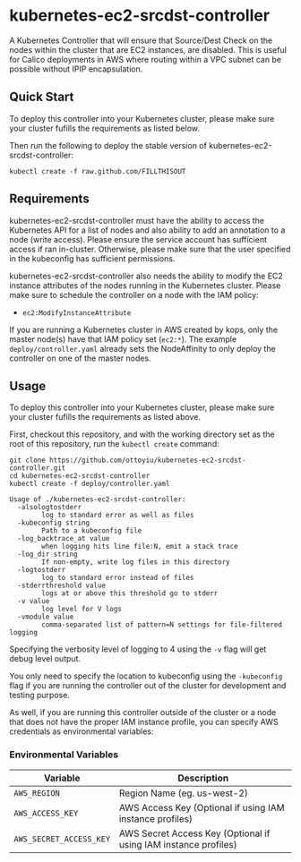 # kubernetes-ec2-srcdst-controller
A Kubernetes Controller that will ensure that Source/Dest Check on the nodes within the cluster that are EC2 instances, are disabled.
This is useful for Calico deployments in AWS where routing within a VPC subnet can be possible without IPIP encapsulation.

## Quick Start
To deploy this controller into your Kubernetes cluster, please make sure your cluster fufills the requirements as listed below.

Then run the following to deploy the stable version of kubernetes-ec2-srcdst-controller:
```
kubectl create -f raw.github.com/FILLTHISOUT
```


## Requirements
kubernetes-ec2-srcdst-controller must have the ability to access the Kubernetes API for a list of nodes and also ability to add an annotation to a node (write access). Please ensure the service account has sufficient access if ran in-cluster. Otherwise, please make sure that the user specified in the kubeconfig has sufficient permissions.

kubernetes-ec2-srcdst-controller also needs the ability to modify the EC2 instance attributes of the nodes running in the Kubernetes cluster. Please make sure to schedule the controller on a node with the IAM policy:
- `ec2:ModifyInstanceAttribute`

If you are running a Kubernetes cluster in AWS created by kops, only the master node(s) have that IAM policy set (`ec2:*`). The example `deploy/controller.yaml` already sets the NodeAffinity to only deploy the controller on one of the master nodes.


## Usage
To deploy this controller into your Kubernetes cluster, please make sure your cluster fufills the requirements as listed above.

First, checkout this repository, and with the working directory set as the root of this repository, run the `kubectl create` command:
```
git clone https://github.com/ottoyiu/kubernetes-ec2-srcdst-controller.git
cd kubernetes-ec2-srcdst-controller
kubectl create -f deploy/controller.yaml
```

```
Usage of ./kubernetes-ec2-srcdst-controller:
  -alsologtostderr
        log to standard error as well as files
  -kubeconfig string
        Path to a kubeconfig file
  -log_backtrace_at value
        when logging hits line file:N, emit a stack trace
  -log_dir string
        If non-empty, write log files in this directory
  -logtostderr
        log to standard error instead of files
  -stderrthreshold value
        logs at or above this threshold go to stderr
  -v value
        log level for V logs
  -vmodule value
        comma-separated list of pattern=N settings for file-filtered logging
```
Specifying the verbosity level of logging to 4 using the `-v` flag will get debug level output.

You only need to specify the location to kubeconfig using the `-kubeconfig` flag if you are running the controller out of the cluster for development and testing purpose.

As well, if you are running this controller outside of the cluster or a node that does not have the proper IAM instance profile, you can specify AWS credentials as environmental variables:

### Environmental Variables
Variable                       | Description
------------------------------ | ----------
`AWS_REGION`                   | Region Name (eg. us-west-2)
`AWS_ACCESS_KEY`               | AWS Access Key (Optional if using IAM instance profiles)
`AWS_SECRET_ACCESS_KEY`        | AWS Secret Access Key (Optional if using IAM instance profiles)


